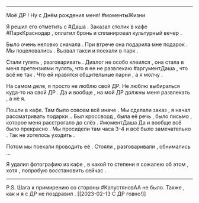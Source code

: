 ___

Моё ДР !
Ну с Днём рождения меня! #моментыЖизни 

Я решил его отметить с #Даша .
Заказал столик в кафе #ПаркКраснодар , оплатил бронь и спланировал культурный вечер .

Было очень неловко сначала . При втрече она подарила мне подарок . Мы поцеловались .
Вызвал такси и поехали в парк .

Стали гулять , разговаривать . Диалог не особо клеился , она стала в меня претензиями пулять, что я ее не развлекаю #аргументДаша , что всё не так .
Что ей нравятся общительные парни , а я молчу . 

На самом деле, я просто не люблю свой ДР. Не люблю выбираться куда-то на свой ДР . 
Да и вообще , на мой ДР должны меня развлекать , а не я.

Пошли в кафе.
Там было совсем всё иначе . Мы сделали заказ , я начал рассматривать подарки ..
Был кроссворд , была её речь , было письмо , которое меня расстрогало до слёз .  #моментДаша 
Да и вообще всё было прекрасно . Мы просидели там часа 3-4 и всё было замечательно .
Так не хотелось уходить .

Потом мы поехали проводить её . Стояли , разговаривали , обнимались ...

Я удалил фотографию из кафе , в какой то степени я сожалею об этом , хотя , попробую восстановить сейчас .

____
P.S.
Шага к примирению со стороны #КапустяновАА не было.
Также , как и я с ДР не поздравил . [[2023-02-13 С ДР говно!]]
